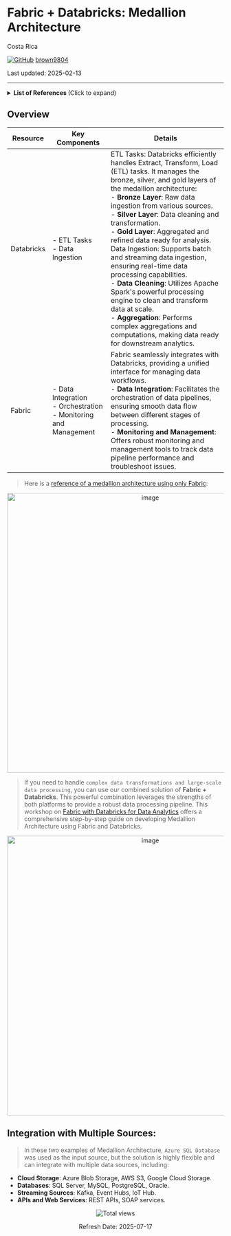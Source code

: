 # Fabric + Databricks: Medallion Architecture 

Costa Rica

[![GitHub](https://img.shields.io/badge/--181717?logo=github&logoColor=ffffff)](https://github.com/)
[brown9804](https://github.com/brown9804)

Last updated: 2025-02-13

------------------------------------------

<details>
<summary><b>List of References </b> (Click to expand)</summary>

- [TechExcel: Microsoft Fabric with Azure Databricks for Data Analytics (lvl 300 / CSU) lab](https://microsoft.github.io/TechExcel-Fabric-with-Databricks-for-Data-Analytics/)
- [Databricks Unity Catalog tables available in Microsoft Fabric](https://blog.fabric.microsoft.com/en-us/blog/databricks-unity-catalog-tables-available-in-microsoft-fabric/)
- [Integrate OneLake with Azure Databricks](https://learn.microsoft.com/en-us/fabric/onelake/onelake-azure-databricks)
- [Tutorial: Configure Microsoft Fabric mirrored databases from Azure Databricks (Preview)](https://learn.microsoft.com/en-us/fabric/database/mirrored-database/azure-databricks-tutorial)
- [Integrating Microsoft Fabric with Azure Databricks Delta Tables](https://techcommunity.microsoft.com/blog/fasttrackforazureblog/integrating-microsoft-fabric-with-azure-databricks-delta-tables/3916332)
- [Data Intelligence End-to-End with Azure Databricks and Microsoft Fabric](https://techcommunity.microsoft.com/blog/azurearchitectureblog/data-intelligence-end-to-end-with-azure-databricks-and-microsoft-fabric/4232621)

</details>

## Overview 

| Resource   | Key Components           | Details                                                                 |
|------------|--------------------------|-------------------------------------------------------------------------|
| Databricks | - ETL Tasks<br/> - Data Ingestion              | ETL Tasks: Databricks efficiently handles Extract, Transform, Load (ETL) tasks. It manages the bronze, silver, and gold layers of the medallion architecture: <br> - **Bronze Layer**: Raw data ingestion from various sources. <br> - **Silver Layer**: Data cleaning and transformation. <br> - **Gold Layer**: Aggregated and refined data ready for analysis. <br> Data Ingestion: Supports batch and streaming data ingestion, ensuring real-time data processing capabilities. <br> - **Data Cleaning**: Utilizes Apache Spark's powerful processing engine to clean and transform data at scale. <br> - **Aggregation**: Performs complex aggregations and computations, making data ready for downstream analytics. |
| Fabric     | - Data Integration <br> - Orchestration <br> - Monitoring and Management | Fabric seamlessly integrates with Databricks, providing a unified interface for managing data workflows. <br> - **Data Integration**: Facilitates the orchestration of data pipelines, ensuring smooth data flow between different stages of processing. <br> - **Monitoring and Management**: Offers robust monitoring and management tools to track data pipeline performance and troubleshoot issues. |

> Here is a [reference of a medallion architecture using only Fabric](https://github.com/MicrosoftCloudEssentials-LearningHub/MS-Fabric-Essentials-Workshop/tree/main/AzurePortal/1_MedallionArch):

<p align="center">
  <img width="650" alt="image" src="https://github.com/user-attachments/assets/15a7dbfe-524b-4aa9-9b45-3db6bca2dd03" />
</p>

> If you need to handle `complex data transformations and large-scale data processing`, you can use our combined solution of **Fabric + Databricks**. This powerful combination leverages the strengths of both platforms to provide a robust data processing pipeline. This workshop on [Fabric with Databricks for Data Analytics](https://microsoft.github.io/TechExcel-Fabric-with-Databricks-for-Data-Analytics/) offers a comprehensive step-by-step guide on developing Medallion Architecture using Fabric and Databricks. <br/>

<p align="center">
  <img width="650" alt="image" src="https://github.com/user-attachments/assets/58431d3b-e294-46fe-89a4-92a046168ec4" />
</p>

## Integration with Multiple Sources:

> In these two examples of Medallion Architecture, `Azure SQL Database` was used as the input source, but the solution is highly flexible and can integrate with multiple data sources, including:

- **Cloud Storage**: Azure Blob Storage, AWS S3, Google Cloud Storage.
- **Databases**: SQL Server, MySQL, PostgreSQL, Oracle.
- **Streaming Sources**: Kafka, Event Hubs, IoT Hub.
- **APIs and Web Services**: REST APIs, SOAP services.


<!-- START BADGE -->
<div align="center">
  <img src="https://img.shields.io/badge/Total%20views-354-limegreen" alt="Total views">
  <p>Refresh Date: 2025-07-17</p>
</div>
<!-- END BADGE -->
